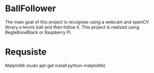 BallFollower
============

The main goal of this project is recognise using a webcam and openCV library a tennis ball and then follow it. This project is realized using BegleBoneBlack or Raspberry Pi. 

Requsiste
============
Matplotlib (sudo apt-get install python-matplotlib)
